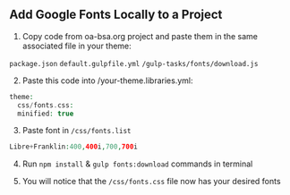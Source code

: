 ## Add Google Fonts Locally to a Project

1. Copy code from oa-bsa.org project and paste them in the same associated file in your theme:

`package.json`
`default.gulpfile.yml`
`/gulp-tasks/fonts/download.js`

2. Paste this code into /your-theme.libraries.yml:

```php
theme:
  css/fonts.css:
  minified: true
```

3.  Paste font in `/css/fonts.list`

```php
Libre+Franklin:400,400i,700,700i
```

4. Run `npm install` & `gulp fonts:download` commands in terminal

5. You will notice that the `/css/fonts.css` file now has your desired fonts